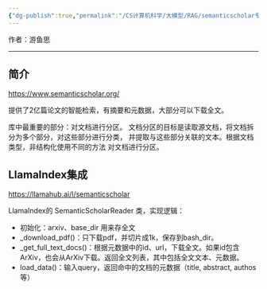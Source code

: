 ```yaml
---
{"dg-publish":true,"permalink":"/CS计算机科学/大模型/RAG/semanticscholar专题/","noteIcon":"","created":"2025-07-31T11:06:15.024+08:00","updated":"2024-04-24T00:06:09.000+08:00"}
---
```



作者：游鱼思

---
## 简介

https://www.semanticscholar.org/

提供了2亿篇论文的智能检索，有摘要和元数据，大部分可以下载全文。

库中最重要的部分：对文档进行分区。 文档分区的目标是读取源文档，将文档拆分为多个部分，对这些部分进行分类， 并提取与这些部分关联的文本。根据文档类型，非结构化使用不同的方法 对文档进行分区。

## LlamaIndex集成

https://llamahub.ai/l/semanticscholar

LlamaIndex的 SemanticScholarReader 类，实现逻辑：

- 初始化：arxiv、base_dir 用来存全文
- _download_pdf()：只下载pdf，并切片成1k，保存到bash_dir。
- _get_full_text_docs()：根据元数据中的id、url，下载全文。如果id包含ArXiv，也会从ArXiv下载。返回全文列表，其中包括全文文本、元数据。
- load_data()：输入query，返回命中的文档的元数据（title, abstract, authos 等）